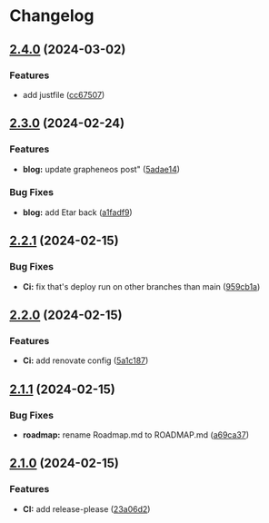 # Changelog

## [2.4.0](https://github.com/tmak2002/tmak2002.dev/compare/v2.3.0...v2.4.0) (2024-03-02)


### Features

* add justfile ([cc67507](https://github.com/tmak2002/tmak2002.dev/commit/cc67507eb68aec8a7b62212788cffc9116368369))

## [2.3.0](https://github.com/tmak2002/tmak2002.dev/compare/v2.2.1...v2.3.0) (2024-02-24)


### Features

* **blog:** update grapheneos post" ([5adae14](https://github.com/tmak2002/tmak2002.dev/commit/5adae1401c0efc271470133d2333d0e9114e92e5))


### Bug Fixes

* **blog:** add Etar back ([a1fadf9](https://github.com/tmak2002/tmak2002.dev/commit/a1fadf992bca7f7354243c7572aab4e2ea64256d))

## [2.2.1](https://github.com/tmak2002/tmak2002.dev/compare/v2.2.0...v2.2.1) (2024-02-15)


### Bug Fixes

* **Ci:** fix that's deploy run on other branches than main ([959cb1a](https://github.com/tmak2002/tmak2002.dev/commit/959cb1a6a5741b75e5fbe9e480910bb06a0fa5af))

## [2.2.0](https://github.com/tmak2002/tmak2002.dev/compare/v2.1.1...v2.2.0) (2024-02-15)


### Features

* **Ci:** add renovate config ([5a1c187](https://github.com/tmak2002/tmak2002.dev/commit/5a1c18709f529093aed8af61bce617195b11b6e8))

## [2.1.1](https://github.com/tmak2002/tmak2002.dev/compare/v2.1.0...v2.1.1) (2024-02-15)


### Bug Fixes

* **roadmap:** rename Roadmap.md to ROADMAP.md ([a69ca37](https://github.com/tmak2002/tmak2002.dev/commit/a69ca37ce863927b8ff5b8c80821e48fa12fa310))

## [2.1.0](https://github.com/tmak2002/tmak2002.dev/compare/v2.0.3...v2.1.0) (2024-02-15)


### Features

* **CI:** add release-please ([23a06d2](https://github.com/tmak2002/tmak2002.dev/commit/23a06d276eab9e24ba44369bdb106910cf5eaf09))
